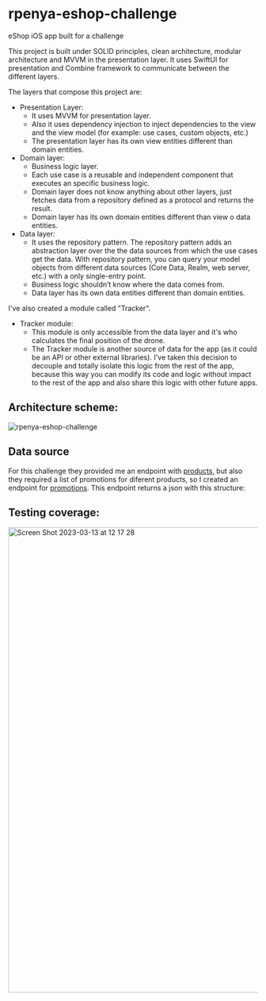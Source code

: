 # rpenya-eshop-challenge
eShop iOS app built for a challenge

This project is built under SOLID principles, clean architecture, modular architecture and MVVM in the presentation layer. It uses SwiftUI for presentation and Combine framework to communicate between the different layers.

The layers that compose this project are:
- Presentation Layer:
    - It uses MVVM for presentation layer.
    - Also it uses dependency injection to inject dependencies to the view and the view model (for example: use cases, custom objects, etc.)
    - The presentation layer has its own view entities different than domain entities.
- Domain layer:
    - Business logic layer.
    - Each use case is a reusable and independent component that executes an specific business logic.
    - Domain layer does not know anything about other layers, just fetches data from a repository defined as a protocol and returns the result.
    - Domain layer has its own domain entities different than view o data entities. 
- Data layer:
    - It uses the repository pattern. The repository pattern adds an abstraction layer over the the data sources from which the use cases get the data. With repository pattern, you can query your model objects from different data sources (Core Data, Realm, web server, etc.) with a only single-entry point.
    - Business logic shouldn’t know where the data comes from.
    - Data layer has its own data entities different than domain entities. 

I've also created a module called "Tracker". 
- Tracker module:
    - This module is only accessible from the data layer and it's who calculates the final position of the drone.
    - The Tracker module is another source of data for the app (as it could be an API or other external libraries). I've taken this decision to decouple and totally isolate this logic from the rest of the app, because this way you can modify its code and logic without impact to the rest of the app and also share this logic with other future apps.

## Architecture scheme:
![rpenya-eshop-challenge](https://user-images.githubusercontent.com/28446011/224689432-744d7c3e-8f95-4598-bcab-406a0e38e077.png)

## Data source
For this challenge they provided me an endpoint with [products](https://gist.githubusercontent.com/palcalde/6c19259bd32dd6aafa327fa557859c2f/raw/ba51779474a150ee4367cda4f4ffacdcca479887/Products.json), but also they required a list of promotions for diferent products, so I created an endpoint for [promotions](https://gist.githubusercontent.com/raulpenya/bd43e4cabd6afbb95ca965eb684fce4a/raw/e5ff063e927943af3485666caa60ce87673cff78/Promotions.json).
This endpoint returns a json with this structure:


## Testing coverage:
<img width="938" alt="Screen Shot 2023-03-13 at 12 17 28" src="https://user-images.githubusercontent.com/28446011/224689566-c8c9874a-26c3-471c-b40f-54df1f6515b4.png">




